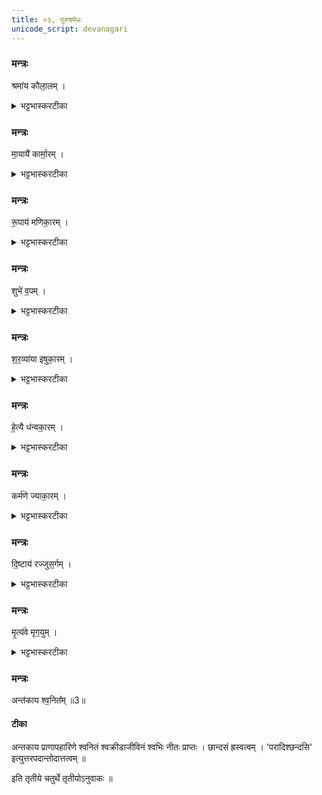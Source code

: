 ```yaml
---
title: ०३, पुरुषमेधः   
unicode_script: devanagari
---
```



###  मन्त्रः
श्रमा॑य कौला॒लम् ।

<details><summary>भट्टभास्करटीका</summary>

1श्रमाय शान्तये कौलालम् । स्वार्थिकोऽण् । यः श्रमेणैव जीवति ।
</details>

###  मन्त्रः
मा॒यायै॑ कार्मा॒रम् ।

<details><summary>भट्टभास्करटीका</summary>

मायायै विचित्रकरणशक्त्यै कार्मारं लोहकारम् ।
</details>

###  मन्त्रः
रू॒पाय॑ मणिका॒रम् ।

<details><summary>भट्टभास्करटीका</summary>

रूपाय शुक्लादिकाय मणिकारं माणिक्यादिविविधमणिसंस्कारकर्तारम् ।
</details>

###  मन्त्रः
शुभे॑ व॒पम् ।

<details><summary>भट्टभास्करटीका</summary>

शुभे शोभायै वपं वप्तारम् । पचाद्यच् । अधोवप्तारमिति केचित् ।
</details>

###  मन्त्रः
श॒र॒व्या॑या इषुका॒रम् ।

<details><summary>भट्टभास्करटीका</summary>

शरव्यायै शरणशक्त्यै । व्याख्यातं पदम् । इषुसमूहाय वा । इषुकारं इषूणां संस्कर्तारम् ।
</details>

###  मन्त्रः
हे॒त्यै ध॑न्वका॒रम् ।

<details><summary>भट्टभास्करटीका</summary>

हेत्यै हिंसायै । 'ऊतियूति' इति क्तिन उदात्तत्वम् । धन्वकारं धनुषां संस्कारम् ।
</details>

###  मन्त्रः
कर्म॑णे ज्याका॒रम् ।

<details><summary>भट्टभास्करटीका</summary>

कर्मणे ज्याकारम् । ज्यां संस्कर्तारं कारूणां कुशलम् ।
</details>

###  मन्त्रः
दि॒ष्टाय॑ रज्जुस॒र्गम् ।

<details><summary>भट्टभास्करटीका</summary>

दिष्टाय दैवाय भविष्यतायै रज्जुसर्गं उद्वन्धकं, स ह्यात्मविनिपाताय रज्जुं सृजति । कर्मण्यणि छान्दसं कुत्वम् ।
</details>

###  मन्त्रः
मृ॒त्य॑वे मृग॒युम् ।

<details><summary>भट्टभास्करटीका</summary>

मृत्यवे मरणाय मृगयुं मृगाणां हन्तारम् ।
</details>

###  मन्त्रः
अन्त॑काय श्व॒नित᳚म् ॥3॥  

#### टीका
अन्तकाय प्राणापहारिणे श्वनितं श्वक्रीडाजीविनं श्वभिः नीतः प्राप्तः । छान्दसं ह्रस्वत्वम् । 'परादिश्छन्दसि' इत्युत्तरपदान्तोदात्तत्वम् ॥  

इति तृतीये चतुर्थे तृतीयोऽनुवाकः ॥  
